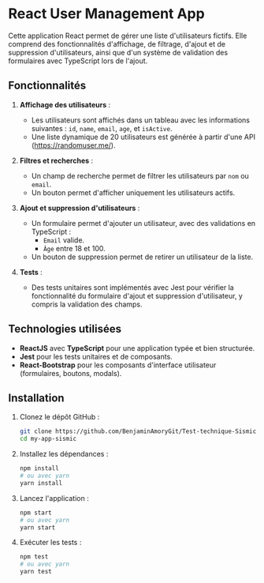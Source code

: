 # React User Management App

Cette application React permet de gérer une liste d'utilisateurs fictifs. Elle comprend des fonctionnalités d'affichage, de filtrage, d'ajout et de suppression d'utilisateurs, ainsi que d'un système de validation des formulaires avec TypeScript lors de l'ajout.

## Fonctionnalités

1. **Affichage des utilisateurs** :
   - Les utilisateurs sont affichés dans un tableau avec les informations suivantes : `id`, `name`, `email`, `age`, et `isActive`.
   - Une liste dynamique de 20 utilisateurs est générée à partir d'une API (https://randomuser.me/).

2. **Filtres et recherches** :
   - Un champ de recherche permet de filtrer les utilisateurs par `nom` ou `email`.
   - Un bouton permet d'afficher uniquement les utilisateurs actifs.

3. **Ajout et suppression d'utilisateurs** :
   - Un formulaire permet d'ajouter un utilisateur, avec des validations en TypeScript :
     - `Email` valide.
     - `Âge` entre 18 et 100.
   - Un bouton de suppression permet de retirer un utilisateur de la liste.

5. **Tests** :
   - Des tests unitaires sont implémentés avec Jest pour vérifier la fonctionnalité du formulaire d'ajout et suppression d'utilisateur, y compris la validation des champs.

## Technologies utilisées

- **ReactJS** avec **TypeScript** pour une application typée et bien structurée.
- **Jest** pour les tests unitaires et de composants.
- **React-Bootstrap** pour les composants d'interface utilisateur (formulaires, boutons, modals).

## Installation

1. Clonez le dépôt GitHub :
   ```bash
   git clone https://github.com/BenjaminAmoryGit/Test-technique-Sismic.git
   cd my-app-sismic
   
2. Installez les dépendances :
    ```bash
    npm install
    # ou avec yarn
    yarn install

3. Lancez l'application :
    ```bash
    npm start
    # ou avec yarn
    yarn start

4. Exécuter les tests :
    ```bash
    npm test
    # ou avec yarn
    yarn test
